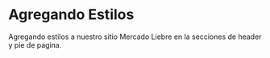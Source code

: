 # Agregando Estilos 

Agregando estilos a nuestro sitio Mercado Liebre en la secciones de header y pie de pagina.